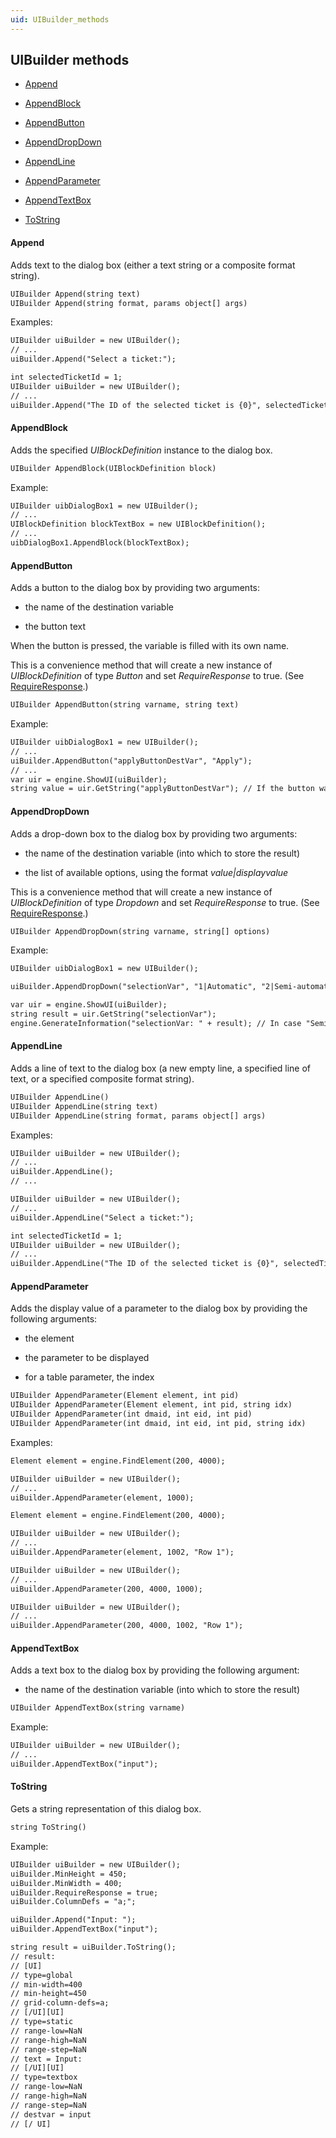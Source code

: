 ```yaml
---
uid: UIBuilder_methods
---
```


## UIBuilder methods

- [Append](#append)

- [AppendBlock](#appendblock)

- [AppendButton](#appendbutton)

- [AppendDropDown](#appenddropdown)

- [AppendLine](#appendline)

- [AppendParameter](#appendparameter)

- [AppendTextBox](#appendtextbox)

- [ToString](#tostring)

#### Append

Adds text to the dialog box (either a text string or a composite format string).

```txt
UIBuilder Append(string text)
UIBuilder Append(string format, params object[] args)
```

Examples:

```txt
UIBuilder uiBuilder = new UIBuilder();
// ...
uiBuilder.Append("Select a ticket:");
```

```txt
int selectedTicketId = 1;
UIBuilder uiBuilder = new UIBuilder();
// ...
uiBuilder.Append("The ID of the selected ticket is {0}", selectedTicketId);
```

#### AppendBlock

Adds the specified *UIBlockDefinition* instance to the dialog box.

```txt
UIBuilder AppendBlock(UIBlockDefinition block)
```

Example:

```txt
UIBuilder uibDialogBox1 = new UIBuilder();
// ...
UIBlockDefinition blockTextBox = new UIBlockDefinition();
// ...
uibDialogBox1.AppendBlock(blockTextBox);
```

#### AppendButton

Adds a button to the dialog box by providing two arguments:

- the name of the destination variable

- the button text

When the button is pressed, the variable is filled with its own name.

This is a convenience method that will create a new instance of *UIBlockDefinition* of type *Button* and set *RequireResponse* to true. (See [RequireResponse](UIBuilder_properties.md#requireresponse).)

```txt
UIBuilder AppendButton(string varname, string text)
```

Example:

```txt
UIBuilder uibDialogBox1 = new UIBuilder();
// ...
uiBuilder.AppendButton("applyButtonDestVar", "Apply");
// ...
var uir = engine.ShowUI(uiBuilder);
string value = uir.GetString("applyButtonDestVar"); // If the button was pressed, the value will be "applyButtonDestVar"; otherwise, null.
```

#### AppendDropDown

Adds a drop-down box to the dialog box by providing two arguments:

- the name of the destination variable (into which to store the result)

- the list of available options, using the format *value\|displayvalue*

This is a convenience method that will create a new instance of *UIBlockDefinition* of type *Dropdown* and set *RequireResponse* to true. (See [RequireResponse](UIBuilder_properties.md#requireresponse).)

```txt
UIBuilder AppendDropDown(string varname, string[] options)
```

Example:

```txt
UIBuilder uibDialogBox1 = new UIBuilder();

uiBuilder.AppendDropDown("selectionVar", "1|Automatic", "2|Semi-automatic", "3|Manual");

var uir = engine.ShowUI(uiBuilder);
string result = uir.GetString("selectionVar");
engine.GenerateInformation("selectionVar: " + result); // In case "Semi-automatic" was selected, selectionVar will contain "2".
```

#### AppendLine

Adds a line of text to the dialog box (a new empty line, a specified line of text, or a specified composite format string).

```txt
UIBuilder AppendLine()
UIBuilder AppendLine(string text)
UIBuilder AppendLine(string format, params object[] args)
```

Examples:

```txt
UIBuilder uiBuilder = new UIBuilder();
// ...
uiBuilder.AppendLine();
// ...
```

```txt
UIBuilder uiBuilder = new UIBuilder();
// ...
uiBuilder.AppendLine("Select a ticket:");
```

```txt
int selectedTicketId = 1;
UIBuilder uiBuilder = new UIBuilder();
// ...
uiBuilder.AppendLine("The ID of the selected ticket is {0}", selectedTicketId);
```

#### AppendParameter

Adds the display value of a parameter to the dialog box by providing the following arguments:

- the element

- the parameter to be displayed

- for a table parameter, the index

```txt
UIBuilder AppendParameter(Element element, int pid)
UIBuilder AppendParameter(Element element, int pid, string idx)
UIBuilder AppendParameter(int dmaid, int eid, int pid)
UIBuilder AppendParameter(int dmaid, int eid, int pid, string idx)
```

Examples:

```txt
Element element = engine.FindElement(200, 4000);

UIBuilder uiBuilder = new UIBuilder();
// ...
uiBuilder.AppendParameter(element, 1000);
```

```txt
Element element = engine.FindElement(200, 4000);

UIBuilder uiBuilder = new UIBuilder();
// ...
uiBuilder.AppendParameter(element, 1002, "Row 1");
```

```txt
UIBuilder uiBuilder = new UIBuilder();
// ...
uiBuilder.AppendParameter(200, 4000, 1000);
```

```txt
UIBuilder uiBuilder = new UIBuilder();
// ...
uiBuilder.AppendParameter(200, 4000, 1002, "Row 1");
```

#### AppendTextBox

Adds a text box to the dialog box by providing the following argument:

- the name of the destination variable (into which to store the result)

```txt
UIBuilder AppendTextBox(string varname)
```

Example:

```txt
UIBuilder uiBuilder = new UIBuilder();
// ...
uiBuilder.AppendTextBox("input");
```

#### ToString

Gets a string representation of this dialog box.

```txt
string ToString()
```

Example:

```txt
UIBuilder uiBuilder = new UIBuilder();
uiBuilder.MinHeight = 450;
uiBuilder.MinWidth = 400;
uiBuilder.RequireResponse = true;
uiBuilder.ColumnDefs = "a;";

uiBuilder.Append("Input: ");
uiBuilder.AppendTextBox("input");

string result = uiBuilder.ToString();
// result:
// [UI]
// type=global
// min-width=400
// min-height=450
// grid-column-defs=a;
// [/UI][UI]
// type=static
// range-low=NaN
// range-high=NaN
// range-step=NaN
// text = Input:
// [/UI][UI]
// type=textbox
// range-low=NaN
// range-high=NaN
// range-step=NaN
// destvar = input
// [/ UI]
```
